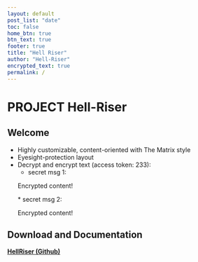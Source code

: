 ```yaml
---
layout: default
post_list: "date"
toc: false
home_btn: true
btn_text: true
footer: true
title: "Hell Riser"
author: "Hell-Riser"
encrypted_text: true
permalink: /
---
```


# PROJECT Hell-Riser

##  Welcome
* Highly customizable, content-oriented with The Matrix style
* Eyesight-protection layout
* Decrypt and encrypt text (access token: 233): 
  * secret msg 1: 
  <p class="encrypted" id="/MZAf/PKx9jpw8/Jnp7XQQFki2ibGnArZP46W+keVThXquhWwFROEFnbY8eC57Tw==">Encrypted content!</p>
  * secret msg 2: 
  <p class="encrypted" id="G7D+0370pNmixIP1j7teCg1jtm9XCdOWYFH61lcM0LYWlT0hB3rS9raIs=">Encrypted content!</p>


## Download and Documentation

[**HellRiser (Github)**](https://github.com/Hell-Riser/hellriser)


